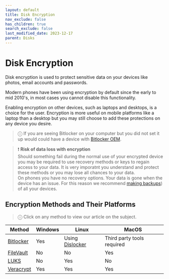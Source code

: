 ```yaml
---
layout: default
title: Disk Encryption
nav_exclude: false
has_children: true
search_exclude: false
last_modified_date: 2023-12-17
parent: Disks
---
```

# Disk Encryption
Disk encryption is used to protect sensitive data on your devices like photos, email accounts and passwords. 

Modern phones have been using encryption by default since the early to mid 2010's, in most cases you cannot disable this functionality.

Enabling encryption on other devices, such as laptops and desktops, is a choice for the user. Encryption is more useful on mobile platforms like a laptop than a desktop but you may still choose to add these protections on any device you desire.

> ⓘ If you are seeing Bitlocker on your computer but you did not set it up would could have a device with [Bitlocker OEM](https://learn.microsoft.com/en-us/windows-hardware/design/device-experiences/oem-bitlocker).

> ❗ **Risk of data loss with encryption**<br>
> Should something fail during the normal use of your encrypted device you may be required to use recovery methods or keys to regain access to your data. It is very imporatnt you understand and protect these methods or you may lose all chances to your data. <br>
> On phones you have no recovery options. Your data is gone when the device has an issue. For this reason we recommend [making backups](/docs/backups/backups.md)) of all your devices.

## Encryption Methods and Their Platforms

> ⓘ Click on any method to view our article on the subject.

| Method | Windows | Linux | MacOS |
| ------ | ------- | ----- | ----- |
| [Bitlocker](/docs/disks/encryption/bitlocker.html) | Yes | Using [Dislocker](/docs/disks/disk-encryption/dislocker.html) | Third party tools required |
| [FileVault](/docs/disks/encryption/filevault.html) | No | No | Yes |
| [LUKS](/docs/disks/encryption/luks.html) | No  | Yes | No |
| [Veracrypt](/docs/disks/encryption/veracrypt.html) | Yes | Yes | Yes |